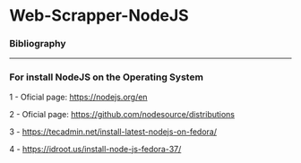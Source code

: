 # Web-Scrapper-NodeJS


### Bibliography
--------------------------------------------------------------------
### For install NodeJS on the Operating System


1 - Oficial page: https://nodejs.org/en

2 - Oficial page: https://github.com/nodesource/distributions

3 - https://tecadmin.net/install-latest-nodejs-on-fedora/

4 - https://idroot.us/install-node-js-fedora-37/
